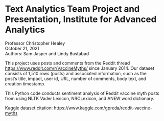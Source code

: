 # Text Analytics Team Project and Presentation, Institute for Advanced Analytics <br>
Professor Christopher Healey <br>
October 21, 2021 <br>
Authors: Sam Jasper and Lindy Bustabad  <br>

This project uses posts and comments from the Reddit thread https://www.reddit.com/r/VaccineMyths/ since January 2014. Our dataset consists of 1,510 rows (posts) and associated information, such as the post’s title, impact, user id, URL, number of comments, body text, and creation timestamp. 

This Python code conducts sentiment analysis of Reddit vaccine myth posts from  using NLTK Vader Lexicon, NRCLexicon, and ANEW word dictionary.

Kaggle dataset citation: https://www.kaggle.com/gpreda/reddit-vaccine-myths
